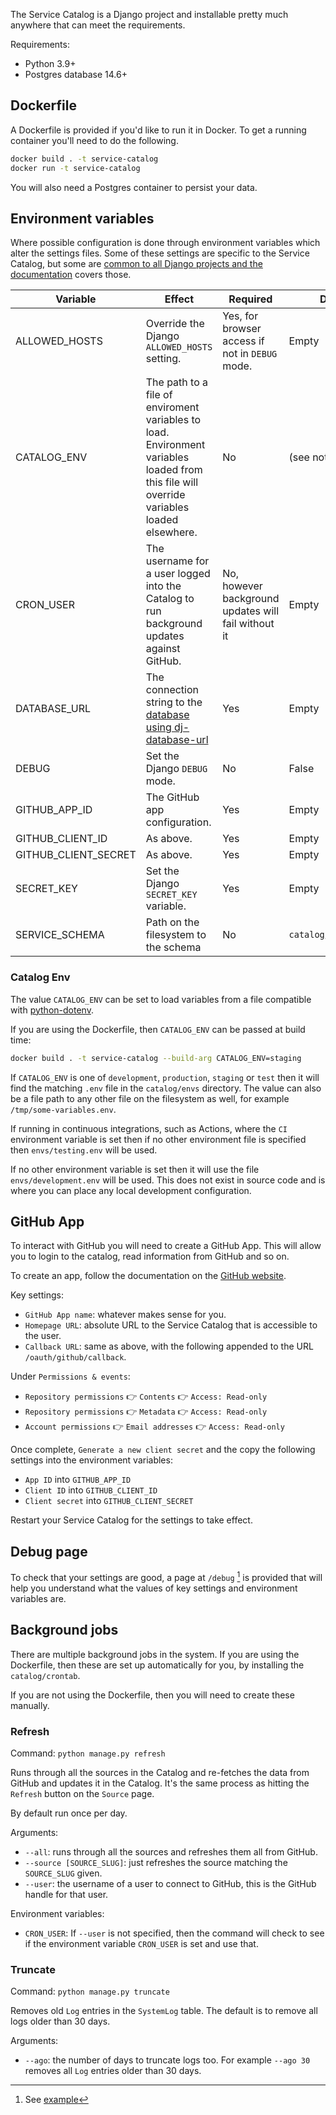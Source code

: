 The Service Catalog is a Django project and installable pretty much anywhere that can meet the requirements.

Requirements:
* Python 3.9+
* Postgres database 14.6+

## Dockerfile

A Dockerfile is provided if you'd like to run it in Docker. To get a running container you'll need to do the following.

```bash
docker build . -t service-catalog
docker run -t service-catalog
```

You will also need a Postgres container to persist your data.

## Environment variables

Where possible configuration is done through environment variables which alter the settings files. Some of these settings are specific to the Service Catalog, but some are [common to all Django projects and the documentation](https://docs.djangoproject.com/en/4.1/ref/settings/) covers those.

|Variable|Effect|Required|Default if not set|
|-|-|-|-|
|ALLOWED_HOSTS|Override the Django `ALLOWED_HOSTS` setting.|Yes, for browser access if not in `DEBUG` mode.|Empty|
|CATALOG_ENV|The path to a file of enviroment variables to load. Environment variables loaded from this file will override variables loaded elsewhere.|No|(see notes below)|
|CRON_USER|The username for a user logged into the Catalog to run background updates against GitHub.|No, however background updates will fail without it|Empty|
|DATABASE_URL|The connection string to the [database using dj-database-url](https://pypi.org/project/dj-database-url/#url-schema)|Yes|Empty|
|DEBUG|Set the Django `DEBUG` mode.|No|False|
|GITHUB_APP_ID|The GitHub app configuration.|Yes|Empty|
|GITHUB_CLIENT_ID|As above.|Yes|Empty|
|GITHUB_CLIENT_SECRET|As above.|Yes|Empty|
|SECRET_KEY|Set the Django `SECRET_KEY` variable.|Yes|Empty|
|SERVICE_SCHEMA|Path on the filesystem to the schema|No|`catalog/schemas/service.json`|

### Catalog Env

The value `CATALOG_ENV` can be set to load variables from a file compatible with [python-dotenv](https://pypi.org/project/python-dotenv/).

If you are using the Dockerfile, then `CATALOG_ENV` can be passed at build time:

```bash
docker build . -t service-catalog --build-arg CATALOG_ENV=staging
```

If `CATALOG_ENV` is one of `development`, `production`, `staging` or `test` then it will find the matching `.env` file in the `catalog/envs` directory. The value can also be a file path to any other file on the filesystem as well, for example `/tmp/some-variables.env`.

If running in continuous integrations, such as Actions, where the `CI` environment variable is set then if no other environment file is specified then `envs/testing.env` will be used.

If no other environment variable is set then it will use the file `envs/development.env` will be used. This does not exist in source code and is where you can place any local development configuration.

## GitHub App

To interact with GitHub you will need to create a GitHub App. This will allow you to login to the catalog, read information from GitHub and so on.

To create an app, follow the documentation on the [GitHub website](https://docs.github.com/en/apps/creating-github-apps/creating-github-apps/creating-a-github-app).

Key settings:

* `GitHub App name`: whatever makes sense for you.
* `Homepage URL`: absolute URL to the Service Catalog that is accessible to the user.
* `Callback URL`: same as above, with the following appended to the URL `/oauth/github/callback`.

Under `Permissions & events`:

* `Repository permissions` 👉 `Contents` 👉 `Access: Read-only`
* `Repository permissions` 👉 `Metadata` 👉 `Access: Read-only`
* `Account permissions` 👉 `Email addresses` 👉 `Access: Read-only`

Once complete, `Generate a new client secret` and the copy the following settings into the environment variables:

* `App ID` into `GITHUB_APP_ID`
* `Client ID` into `GITHUB_CLIENT_ID`
* `Client secret` into `GITHUB_CLIENT_SECRET`

Restart your Service Catalog for the settings to take effect.

## Debug page

To check that your settings are good, a page at `/debug` [^1] is provided that will help you understand what the values of key settings and environment variables are.

[^1]: See [example](https://service-catalog.fly.dev/debug/)

## Background jobs

There are multiple background jobs in the system. If you are using the Dockerfile, then these are set up automatically for you, by installing the `catalog/crontab`.

If you are not using the Dockerfile, then you will need to create these manually.

### Refresh

Command: `python manage.py refresh`

Runs through all the sources in the Catalog and re-fetches the data from GitHub and updates it in the Catalog. It's the same process as hitting the `Refresh` button on the `Source` page.

By default run once per day.

Arguments:

* `--all`: runs through all the sources and refreshes them all from GitHub.
* `--source [SOURCE_SLUG]`: just refreshes the source matching the `SOURCE_SLUG` given.
* `--user`: the username of a user to connect to GitHub, this is the GitHub handle for that user.

Environment variables:

* `CRON_USER`: If `--user` is not specified, then the command will check to see if the environment variable `CRON_USER` is set and use that.

### Truncate

Command: `python manage.py truncate`

Removes old `Log` entries in the `SystemLog` table. The default is to remove all logs older than 30 days.

Arguments:

* `--ago`: the number of days to truncate logs too. For example `--ago 30` removes all `Log` entries older than 30 days.